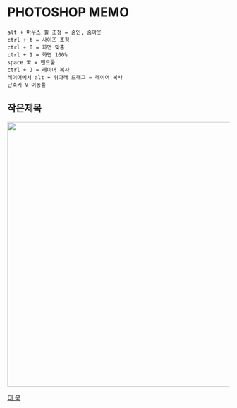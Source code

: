 # PHOTOSHOP MEMO

```
alt + 마우스 휠 조정 = 줌인, 줌아웃
ctrl + t = 사이즈 조정
ctrl + 0 = 화면 맞춤
ctrl + 1 = 화면 100%
space 꾹 = 핸드툴
ctrl + J = 레이어 복사
레이어에서 alt + 위아래 드래그 = 레이어 복사
단축키 V 이동툴
```

## 작은제목

<img src="https://nayeye.github.io/Img/test 사진.png" width="600" >

[더 북](https://thebook.io/#catid-2)
